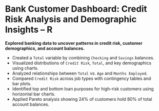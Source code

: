 # Bank Customer Dashboard: Credit Risk Analysis and Demographic Insights – R
<p><strong>Explored banking data to uncover patterns in credit risk, customer demographics, and account balances.</strong></p> 
<ul> 
  <li>Created a <code>Total</code> variable by combining <code>Checking</code> and <code>Savings</code> balances.</li> 
  <li>Visualized distributions of <code>Credit Risk</code>, <code>Total</code>, and key demographics using charts.</li> 
  <li>Analyzed relationships between <code>Total</code> vs. <code>Age</code> and <code>Months Employed</code>.</li> 
  <li>Compared <code>Credit Risk</code> across job types with contingency tables and bar plots.</li> 
  <li>Identified top and bottom loan purposes for high-risk customers using horizontal bar charts.</li> 
  <li>Applied Pareto analysis showing 24% of customers hold 80% of total account balances.</li> 
</ul>
